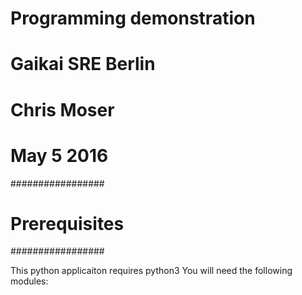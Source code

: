 # Programming demonstration
# Gaikai SRE Berlin
#
# Chris Moser
#
# May 5 2016

#################
# Prerequisites #
#################

This python applicaiton requires python3
You will need the following modules:


